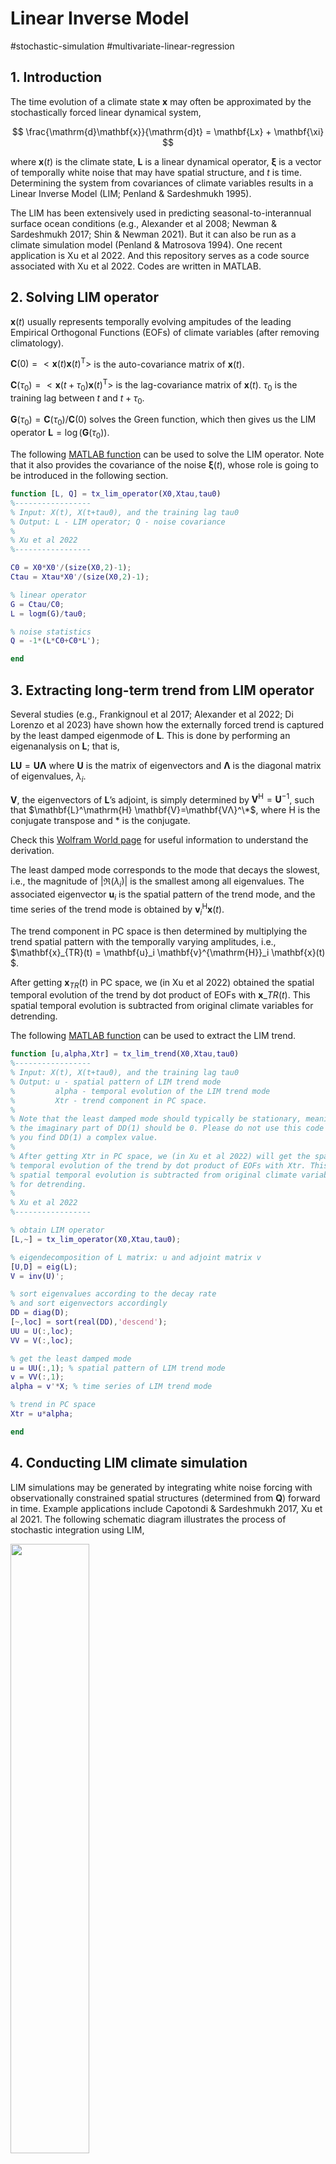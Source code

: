 # Linear Inverse Model

#stochastic-simulation #multivariate-linear-regression

## 1. Introduction

The time evolution of a climate state $\mathbf{x}$ may often be approximated by the stochastically forced linear dynamical system,

$$
\frac{\mathrm{d}\mathbf{x}}{\mathrm{d}t} = \mathbf{Lx} + \mathbf{\xi}
$$

where $\mathbf{x}(t)$ is the climate state, $\mathbf{L}$ is a linear dynamical operator, $\mathbf{\xi}$ is a vector of temporally white noise that may have spatial structure, and $t$ is time. Determining the system from covariances of climate variables results in a Linear Inverse Model (LIM; Penland & Sardeshmukh 1995).

The LIM has been extensively used in predicting seasonal-to-interannual surface ocean conditions (e.g., Alexander et al 2008; Newman & Sardeshmukh 2017; Shin & Newman 2021). But it can also be run as a climate simulation model (Penland & Matrosova 1994). One recent application is Xu et al 2022. And this repository serves as a code source associated with Xu et al 2022. Codes are written in MATLAB.

## 2. Solving LIM operator

$\mathbf{x}(t)$ usually represents temporally evolving ampitudes of the leading Empirical Orthogonal Functions (EOFs) of climate variables (after removing climatology).

$\mathbf{C}(0) = <\mathbf{x}(t)\mathbf{x}(t)^\mathrm{T}>$ is the auto-covariance matrix of $\mathbf{x}(t)$.

$\mathbf{C}(\tau_0) = <\mathbf{x}(t+\tau_0)\mathbf{x}(t)^\mathrm{T}>$ is the lag-covariance matrix of $\mathbf{x}(t)$. $\tau_0$ is the training lag between $t$ and $t+\tau_0$.

$\mathbf{G}(\tau_0) = \mathbf{C}(\tau_0)/\mathbf{C}(0)$ solves the Green function, which then gives us the LIM operator $\mathbf{L} = \log(\mathbf{G}(\tau_0))$.

The following [MATLAB function](https://github.com/Tongtong-Xu-PSL/LIM/blob/main/tx_lim_operator.m) can be used to solve the LIM operator. Note that it also provides the covariance of the noise $\mathbf{\xi}(t)$, whose role is going to be introduced in the following section.

```Matlab
function [L, Q] = tx_lim_operator(X0,Xtau,tau0)
%-----------------
% Input: X(t), X(t+tau0), and the training lag tau0
% Output: L - LIM operator; Q - noise covariance
% 
% Xu et al 2022
%-----------------

C0 = X0*X0'/(size(X0,2)-1);
Ctau = Xtau*X0'/(size(X0,2)-1);

% linear operator
G = Ctau/C0;
L = logm(G)/tau0;

% noise statistics
Q = -1*(L*C0+C0*L');

end
```

## 3. Extracting long-term trend from LIM operator

Several studies (e.g., Frankignoul et al 2017; Alexander et al 2022; Di Lorenzo et al 2023) have shown how the externally forced trend is captured by the least damped eigenmode of $\mathbf{L}$. This is done by performing an eigenanalysis on $\mathbf{L}$; that is,

$\mathbf{LU} = \mathbf{U\Lambda}$ where $\mathbf{U}$ is the matrix of eigenvectors and $\mathbf{\Lambda}$ is the diagonal matrix of eigenvalues, $\lambda_i$. 

$\mathbf{V}$, the eigenvectors of $\mathbf{L}$’s adjoint, is simply determined by $\mathbf{V}^\mathrm{H}=\mathbf{U}^{-1}$, such that $\mathbf{L}^\mathrm{H} \mathbf{V}=\mathbf{VΛ}^\*$, where $\mathrm{H}$ is the conjugate transpose and $*$ is the conjugate. 

Check this [Wolfram World page](https://mathworld.wolfram.com/Eigenvector.html) for useful information to understand the derivation.

The least damped mode corresponds to the mode that decays the slowest, i.e., the magnitude of $|\Re(\lambda_i)|$ is the smallest among all eigenvalues. The associated eigenvector $\mathbf{u}_i$ is the spatial pattern of the trend mode, and the time series of the trend mode is obtained by $\mathbf{v}^{\mathrm{H}}_i \mathbf{x}(t)$.

The trend component in PC space is then determined by multiplying the trend spatial pattern with the temporally varying amplitudes, i.e., $\mathbf{x}_{TR}(t) = \mathbf{u}_i \mathbf{v}^{\mathrm{H}}_i \mathbf{x}(t) $.

After getting $\mathbf{x}_{TR}(t)$ in PC space, we (in Xu et al 2022) obtained the spatial temporal evolution of the trend by dot product of EOFs with $\mathbf{x}\_{TR}(t)$. This spatial temporal evolution is subtracted from original climate variables for detrending. 

The following [MATLAB function](https://github.com/Tongtong-Xu-PSL/LIM/blob/main/tx_lim_trend.m) can be used to extract the LIM trend. 

```Matlab
function [u,alpha,Xtr] = tx_lim_trend(X0,Xtau,tau0)
%-----------------
% Input: X(t), X(t+tau0), and the training lag tau0
% Output: u - spatial pattern of LIM trend mode
%         alpha - temporal evolution of the LIM trend mode
%         Xtr - trend component in PC space.        
%
% Note that the least damped mode should typically be stationary, meaning
% the imaginary part of DD(1) should be 0. Please do not use this code if
% you find DD(1) a complex value.
%
% After getting Xtr in PC space, we (in Xu et al 2022) will get the spatial
% temporal evolution of the trend by dot product of EOFs with Xtr. This
% spatial temporal evolution is subtracted from original climate variables
% for detrending.
%
% Xu et al 2022
%-----------------

% obtain LIM operator
[L,~] = tx_lim_operator(X0,Xtau,tau0);

% eigendecomposition of L matrix: u and adjoint matrix v
[U,D] = eig(L);
V = inv(U)';

% sort eigenvalues according to the decay rate 
% and sort eigenvectors accordingly
DD = diag(D);
[~,loc] = sort(real(DD),'descend');
UU = U(:,loc);
VV = V(:,loc);

% get the least damped mode
u = UU(:,1); % spatial pattern of LIM trend mode
v = VV(:,1);
alpha = v'*X; % time series of LIM trend mode

% trend in PC space
Xtr = u*alpha;

end
```

## 4. Conducting LIM climate simulation

LIM simulations may be generated by integrating white noise forcing with observationally constrained spatial structures (determined from $\mathbf{Q}$) forward in time. Example applications include Capotondi & Sardeshmukh 2017, Xu et al 2021. The following schematic diagram illustrates the process of stochastic integration using LIM,

<img src="https://github.com/Tongtong-Xu-PSL/LIM/blob/main/schematic_simulation_process.png " width="50%" />

Repeating the above process, one can obtain an ensemble of realizations in length of interest. Useful references that document the integration process in detail includes Penland & Matrosova 1994, [supplementary file](https://agupubs.onlinelibrary.wiley.com/action/downloadSupplement?doi=10.1029%2F2020GL090661&file=2020GL090661-sup-0001-Text+SI-S01.pdf) of Xu et al 2021.

The following [MATLAB code](https://github.com/Tongtong-Xu-PSL/LIM/blob/main/tx_lim_simulation.m) can be used to perform ensemble of LIM simulation.

```Matlab
function Xg = tx_lim_simulation(X,tau0,group)
%-----------------
% Input: X(t), the training lag tau0, and the number of ensemble members
% Output: Xg(t), the ensemble with each realization the same length as
%         X(t), and the total number of realizations determined by "group"
%
% Note that "group" needs to be multiple of 20, e.g., 40, 100.
%
% Xu et al 2022
%-----------------

% basic parameters & vectors;
dt = 16/24/30;
samplelen = size(X,2);

% get L & Q from LIM
X0 = X(:,1:end-tau0);
Xtau = X(:,1+tau0:end);
[L,Q] = tx_lim_operator(X0,Xtau,tau0);

% decompose the noise statistics
[V,D] = eig(Q);
[DD,loc] = sort(diag(D),'descend');
V = V(:,loc);

% keep only positive eigenvalues and rescale
ploc = find(real(DD)>=0);
Dp = DD(ploc);
Dp = Dp*sum(real(DD))/sum(real(Dp));
Vp = V(:,ploc);

% matrices used in integration
noise = Vp*diag(sqrt(Dp*dt));
coef = eye(size(L,1))+L*dt;

% initialization (discard the first 2000 years)
subgroup = 20;
X0 = zeros(size(X,1),subgroup);
[X0,~] = tx_integration(X0,coef,noise,12*2000,dt);

% simulation
[~,Xp] = tx_integration(X0,coef,noise,samplelen*group/subgroup,dt);

% organize into an ensemble: each member has length of "samplelen" and in
% total there are "group" number of members
Xg = zeros(size(Xp,1),samplelen,group);
k = 0;
for i = 1:subgroup
    for j = 1:(group/subgroup)
        k = k + 1;
        Xg(:,:,k) = Xp(:,i,(1:samplelen)+samplelen*(j-1));
    end
end

end

function [X0,Xp] = tx_integration(X0,coef,noise,totalMon,dt)

Xp = [];
g = size(X0,2);
for i = 1:totalMon/dt
    % random number generator
    rt = normrnd(0,1,size(noise,2),g);
    
    % integration and iteration
    Xt = coef*X0+noise*rt;
    xp = (X0+Xt)/2;
    
    X0 = Xt;
    if mod(i,1/dt)==0
        Xp = cat(3,Xp,xp);
    end
    if any(isnan(X0))
        disp('Simulation blows up!')
        break
    end
end

end
```

## 5. Final Remarks

The repository provides key elements of LIM analyses in Xu et al 2022: (1) solving LIM operator from observed climate variables, (2) identifying and extracting long-term trend from LIM without assuming whether the trend is linear or nonlinear, (3) conducting large ensembles of climate simulations using LIM. These above codes work under the assumption that the climate system is quasi-stationary and the constructed linear system is stable. For example, [this lecture](http://courses.ece.ubc.ca/491m/lectures/Lecture05.pdf) has some discussion about the stability of linear systems, which could be useful.

Stay tune for more updates!

If you find the materials useful, please help us by citing our very recent paper (Xu et al 2022)!



### References

Penland C, Matrosova L. A Balance Condition for Stochastic Numerical-Models with Application to the El-Nino-Southern Oscillation. Journal of Climate 1994, 7(9): 1352-1372.

Penland C, Sardeshmukh PD. The Optimal-Growth of Tropical Sea-Surface Temperature Anomalies. Journal of Climate 1995, 8(8): 1999-2024.

Alexander M.A, Matrosova L, Penland C, Scott J.D, Chang P. Forecasting Pacific SSTs: Linear inverse model predictions of the PDO. Journal of Climate 2008, 21(2): 385-402.

Frankignoul C, Gastineau G, Kwon YO. Estimation of the SST Response to Anthropogenic and External Forcing and Its Impact on the Atlantic Multidecadal Oscillation and the Pacific Decadal Oscillation. Journal of Climate 2017, 30(24): 9871-9895.

Newman M, Sardeshmukh PD. Are we near the predictability limit of tropical Indo-Pacific sea surface temperatures? Geophysical Research Letters 2017, 44(16): 8520-8529.

Capotondi A, Sardeshmukh PD. Is El Niño really changing? Geophysical Research Letters 2017, 44(16): 8548-8556.

Xu T, Newman M, Capotondi A, Di Lorenzo E. The Continuum of Northeast Pacific Marine Heatwaves and Their Relationship to the Tropical Pacific. Geophysical Research Letters 2021, 48(2): 2020GL090661.

Shin SI, Newman M. Seasonal Predictability of Global and North American Coastal Sea Surface Temperature and Height Anomalies. Geophysical Research Letters 2021, 48(10).

Alexander MA, Shin S-I, Battisti DS. The Influence of the Trend, Basin Interactions, and Ocean Dynamics on Tropical Ocean Prediction. Geophysical Research Letters 2022, 49(3): e2021GL096120.

Xu T, Newman M, Capotondi A, Stevenson S, Di Lorenzo E, Alexander M.A. An increase in marine heatwaves without significant changes in surface ocean temperature variability. Nature Communications 2022. Accepted.

Lorenzo ED, Xu T, Zhao Y, Newman M, Capotondi A, Stevenson S, et al. Modes and Mechanisms of Pacific Decadal-Scale Variability. Annual Review of Marine Science 2023, 15(1): null.
